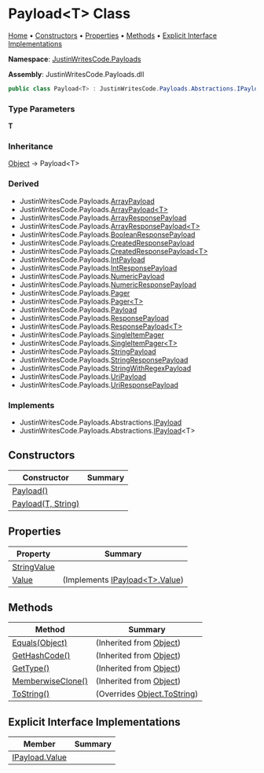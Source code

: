 # Payload\<T\> Class

[Home](../../README.md) &#x2022; [Constructors](#constructors) &#x2022; [Properties](#properties) &#x2022; [Methods](#methods) &#x2022; [Explicit Interface Implementations](#explicit-interface-implementations)

**Namespace**: [JustinWritesCode.Payloads](../README.md)

**Assembly**: JustinWritesCode\.Payloads\.dll

```csharp
public class Payload<T> : JustinWritesCode.Payloads.Abstractions.IPayload<T>
```

### Type Parameters

**T**

### Inheritance

[Object](https://docs.microsoft.com/en-us/dotnet/api/system.object) &#x2192; Payload\<T\>

### Derived

* JustinWritesCode\.Payloads\.[ArrayPayload](../ArrayPayload/README.md)
* JustinWritesCode\.Payloads\.[ArrayPayload\<T\>](../ArrayPayload-1/README.md)
* JustinWritesCode\.Payloads\.[ArrayResponsePayload](../ArrayResponsePayload/README.md)
* JustinWritesCode\.Payloads\.[ArrayResponsePayload\<T\>](../ArrayResponsePayload-1/README.md)
* JustinWritesCode\.Payloads\.[BooleanResponsePayload](../BooleanResponsePayload/README.md)
* JustinWritesCode\.Payloads\.[CreatedResponsePayload](../CreatedResponsePayload/README.md)
* JustinWritesCode\.Payloads\.[CreatedResponsePayload\<T\>](../CreatedResponsePayload-1/README.md)
* JustinWritesCode\.Payloads\.[IntPayload](../IntPayload/README.md)
* JustinWritesCode\.Payloads\.[IntResponsePayload](../IntResponsePayload/README.md)
* JustinWritesCode\.Payloads\.[NumericPayload](../NumericPayload/README.md)
* JustinWritesCode\.Payloads\.[NumericResponsePayload](../NumericResponsePayload/README.md)
* JustinWritesCode\.Payloads\.[Pager](../Pager/README.md)
* JustinWritesCode\.Payloads\.[Pager\<T\>](../Pager-1/README.md)
* JustinWritesCode\.Payloads\.[Payload](../Payload/README.md)
* JustinWritesCode\.Payloads\.[ResponsePayload](../ResponsePayload/README.md)
* JustinWritesCode\.Payloads\.[ResponsePayload\<T\>](../ResponsePayload-1/README.md)
* JustinWritesCode\.Payloads\.[SingleItemPager](../SingleItemPager/README.md)
* JustinWritesCode\.Payloads\.[SingleItemPager\<T\>](../SingleItemPager-1/README.md)
* JustinWritesCode\.Payloads\.[StringPayload](../StringPayload/README.md)
* JustinWritesCode\.Payloads\.[StringResponsePayload](../StringResponsePayload/README.md)
* JustinWritesCode\.Payloads\.[StringWithRegexPayload](../StringWithRegexPayload/README.md)
* JustinWritesCode\.Payloads\.[UriPayload](../UriPayload/README.md)
* JustinWritesCode\.Payloads\.[UriResponsePayload](../UriResponsePayload/README.md)

### Implements

* JustinWritesCode\.Payloads\.Abstractions\.[IPayload](../Abstractions/IPayload/README.md)
* JustinWritesCode\.Payloads\.Abstractions\.[IPayload](../Abstractions/IPayload-1/README.md)\<T\>

## Constructors

| Constructor | Summary |
| ----------- | ------- |
| [Payload()](-ctor/README.md#3471208027) | |
| [Payload(T, String)](-ctor/README.md#788994685) | |

## Properties

| Property | Summary |
| -------- | ------- |
| [StringValue](StringValue/README.md) | |
| [Value](Value/README.md) |  \(Implements [IPayload\<T\>.Value](../Abstractions/IPayload-1/Value/README.md)\) |

## Methods

| Method | Summary |
| ------ | ------- |
| [Equals(Object)](https://docs.microsoft.com/en-us/dotnet/api/system.object.equals) |  \(Inherited from [Object](https://docs.microsoft.com/en-us/dotnet/api/system.object)\) |
| [GetHashCode()](https://docs.microsoft.com/en-us/dotnet/api/system.object.gethashcode) |  \(Inherited from [Object](https://docs.microsoft.com/en-us/dotnet/api/system.object)\) |
| [GetType()](https://docs.microsoft.com/en-us/dotnet/api/system.object.gettype) |  \(Inherited from [Object](https://docs.microsoft.com/en-us/dotnet/api/system.object)\) |
| [MemberwiseClone()](https://docs.microsoft.com/en-us/dotnet/api/system.object.memberwiseclone) |  \(Inherited from [Object](https://docs.microsoft.com/en-us/dotnet/api/system.object)\) |
| [ToString()](ToString/README.md) |  \(Overrides [Object.ToString](https://docs.microsoft.com/en-us/dotnet/api/system.object.tostring)\) |

## Explicit Interface Implementations

| Member | Summary |
| ------ | ------- |
| [IPayload.Value](JustinWritesCode-Payloads-Abstractions-IPayload-Value/README.md) | |

